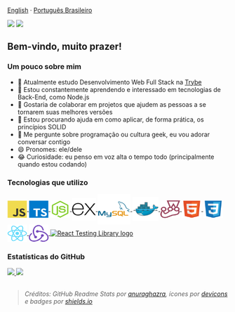 <p>
  <a href="/README.en.md">English</a>
  ·
  <a href="/README.md">Português Brasileiro</a>
</p>

<div>
  <a href="mailto:nata.elienai@gmail.com"><img src="https://img.shields.io/badge/Gmail-D14836?style=for-the-badge&logo=gmail&logoColor=white" target="_blank"></a>
  <a href="https://www.linkedin.com/in/nataelienai" target="_blank"><img src="https://img.shields.io/badge/LinkedIn-0077B5?style=for-the-badge&logo=linkedin&logoColor=white" target="_blank"></a> 
</div>

## Bem-vindo, muito prazer!

### Um pouco sobre mim

- 📖 Atualmente estudo Desenvolvimento Web Full Stack na [Trybe](https://www.betrybe.com/)
- 🌱 Estou constantemente aprendendo e interessado em tecnologias de Back-End, como Node.js
- 👯 Gostaria de colaborar em projetos que ajudem as pessoas a se tornarem suas melhores versões
- 🤔 Estou procurando ajuda em como aplicar, de forma prática, os princípios SOLID
- 💬 Me pergunte sobre programação ou cultura geek, eu vou adorar conversar contigo
- 😄 Pronomes: ele/dele
- 😂 Curiosidade: eu penso em voz alta o tempo todo (principalmente quando estou codando)

### Tecnologias que utilizo

<div style="display: inline_block">
  <a href="https://developer.mozilla.org/en-US/docs/Web/JavaScript">
    <img align="center" alt="JavaScript logo" height="40" width="45" src="https://raw.githubusercontent.com/devicons/devicon/master/icons/javascript/javascript-original.svg">
  </a>
  <a href="https://www.typescriptlang.org/">
    <img align="center" alt="TypeScript logo" height="40" width="45" src="https://raw.githubusercontent.com/devicons/devicon/master/icons/typescript/typescript-original.svg">
  </a>
  <a href="https://nodejs.org/en/">
    <img align="center" alt="NodeJS logo" height="40" width="45" src="https://raw.githubusercontent.com/devicons/devicon/master/icons/nodejs/nodejs-original.svg">
  </a>
  <a href="https://expressjs.com/">
    <img align="center" alt="Express logo" height="50" width="55" src="https://raw.githubusercontent.com/devicons/devicon/master/icons/express/express-original.svg">
  </a>
  <a href="https://www.mysql.com/">
    <img align="center" alt="MySQL logo" height="70" width="75" src="https://raw.githubusercontent.com/devicons/devicon/master/icons/mysql/mysql-original-wordmark.svg">
  </a>
  <a href="https://www.docker.com/">
    <img align="center" alt="Docker logo" height="55" width="60" src="https://raw.githubusercontent.com/devicons/devicon/master/icons/docker/docker-original.svg">
  </a>
  <a href="https://jestjs.io/">
    <img align="center" alt="Jest logo" height="40" width="45" src="https://raw.githubusercontent.com/devicons/devicon/master/icons/jest/jest-plain.svg">
  </a>
  <a href="https://developer.mozilla.org/en-US/docs/Web/HTML">
    <img align="center" alt="HTML logo" height="40" width="45" src="https://raw.githubusercontent.com/devicons/devicon/master/icons/html5/html5-original.svg">
  </a>
  <a href="https://developer.mozilla.org/en-US/docs/Web/CSS">
    <img align="center" alt="CSS logo" height="40" width="45" src="https://raw.githubusercontent.com/devicons/devicon/master/icons/css3/css3-original.svg">
  </a>
  <a href="https://reactjs.org/">
    <img align="center" alt="React logo" height="40" width="45" src="https://raw.githubusercontent.com/devicons/devicon/master/icons/react/react-original.svg">
  </a>
  <a href="https://redux.js.org/">
    <img align="center" alt="Redux logo" height="40" width="45" src="https://raw.githubusercontent.com/devicons/devicon/master/icons/redux/redux-original.svg">
  </a>
  <a href="https://testing-library.com/docs/react-testing-library/intro/">
    <img align="center" alt="React Testing Library logo" height="40" width="45" src="https://avatars.githubusercontent.com/u/49996085?s=200&v=4">
  </a>
</div>

### Estatísticas do GitHub

<div>
  <a href="https://github.com/anuraghazra/github-readme-stats">
    <img height="180em" src="https://github-readme-stats.vercel.app/api?username=nataelienai&show_icons=true&title_color=58A6FF&icon_color=1F6FEB&text_color=DAE9F2&bg_color=0D1117&hide_border=true&include_all_commits=true&count_private=true">
    <img height="180em" src="https://github-readme-stats.vercel.app/api/top-langs/?username=nataelienai&layout=compact&langs_count=6&title_color=58A6FF&icon_color=1F6FEB&text_color=DAE9F2&bg_color=0D1117&hide_border=true">
  </a>
</div><br />

> _Créditos: GitHub Readme Stats por [anuraghazra](https://github.com/anuraghazra/github-readme-stats), ícones por [devicons](https://github.com/devicons/devicon) e badges por [shields.io](https://shields.io/)_
